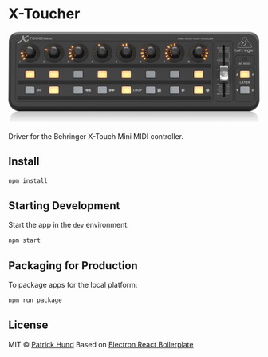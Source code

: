# X-Toucher

<img src="./assets/X-TOUCH-MINI_P0B3M_Top_XL.png">

Driver for the Behringer X-Touch Mini MIDI controller.

## Install

```bash
npm install
```

## Starting Development

Start the app in the `dev` environment:

```bash
npm start
```

## Packaging for Production

To package apps for the local platform:

```bash
npm run package
```

## License

MIT © [Patrick Hund](https://github.com/pahund)
Based on [Electron React Boilerplate](https://github.com/electron-react-boilerplate)
